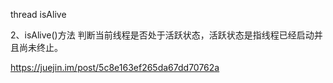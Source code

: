 

thread isAlive

2、isAlive()方法
判断当前线程是否处于活跃状态，活跃状态是指线程已经启动并且尚未终止。


https://juejin.im/post/5c8e163ef265da67dd70762a



